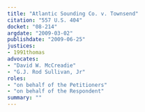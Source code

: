 ```yaml
---
title: "Atlantic Sounding Co. v. Townsend"
citation: "557 U.S. 404"
docket: "08-214"
argdate: "2009-03-02"
publishdate: "2009-06-25"
justices:
- 1991thomas
advocates:
- "David W. McCreadie"
- "G.J. Rod Sullivan, Jr"
roles:
- "on behalf of the Petitioners"
- "on behalf of the Respondent"
summary: ""
---
```


